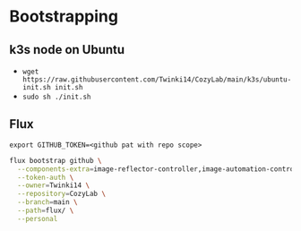 # Bootstrapping

## k3s node on Ubuntu
- `wget https://raw.githubusercontent.com/Twinki14/CozyLab/main/k3s/ubuntu-init.sh init.sh`
- `sudo sh ./init.sh`

## Flux
```
export GITHUB_TOKEN=<github pat with repo scope>
```

```bash
flux bootstrap github \
  --components-extra=image-reflector-controller,image-automation-controller \
  --token-auth \
  --owner=Twinki14 \
  --repository=CozyLab \
  --branch=main \
  --path=flux/ \
  --personal
```